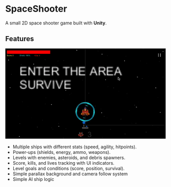 # SpaceShooter

A small 2D space shooter game built with **Unity**.

## Features

![Gameplay Demo](media/spaceshooter.gif)

* Multiple ships with different stats (speed, agility, hitpoints).
* Power-ups (shields, energy, ammo, weapons).
* Levels with enemies, asteroids, and debris spawners.
* Score, kills, and lives tracking with UI indicators.
* Level goals and conditions (score, position, survival).
* Simple parallax background and camera follow system
* Simple AI ship logic
